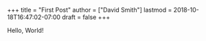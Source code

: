 +++
title = "First Post"
author = ["David Smith"]
lastmod = 2018-10-18T16:47:02-07:00
draft = false
+++

Hello, World!
